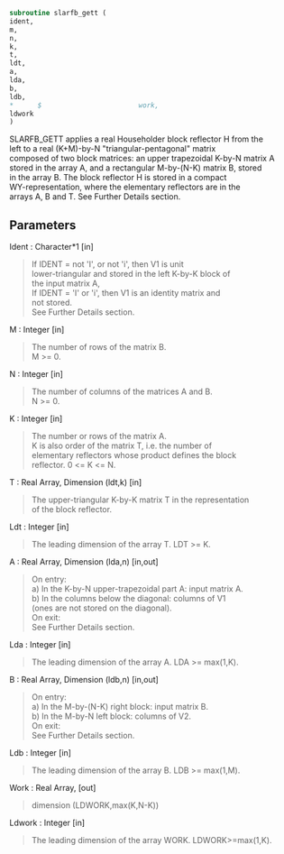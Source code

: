 ```fortran  
subroutine slarfb_gett (  
ident,  
m,  
n,  
k,  
t,  
ldt,  
a,  
lda,  
b,  
ldb,  
*      $                        work,  
ldwork  
)  
```  
  
SLARFB_GETT applies a real Householder block reflector H from the  
left to a real (K+M)-by-N  "triangular-pentagonal" matrix  
composed of two block matrices: an upper trapezoidal K-by-N matrix A  
stored in the array A, and a rectangular M-by-(N-K) matrix B, stored  
in the array B. The block reflector H is stored in a compact  
WY-representation, where the elementary reflectors are in the  
arrays A, B and T. See Further Details section.  
  
## Parameters  
Ident : Character*1 [in]  
> If IDENT = not 'I', or not 'i', then V1 is unit  
> lower-triangular and stored in the left K-by-K block of  
> the input matrix A,  
> If IDENT = 'I' or 'i', then  V1 is an identity matrix and  
> not stored.  
> See Further Details section.  
  
M : Integer [in]  
> The number of rows of the matrix B.  
> M >= 0.  
  
N : Integer [in]  
> The number of columns of the matrices A and B.  
> N >= 0.  
  
K : Integer [in]  
> The number or rows of the matrix A.  
> K is also order of the matrix T, i.e. the number of  
> elementary reflectors whose product defines the block  
> reflector. 0 <= K <= N.  
  
T : Real Array, Dimension (ldt,k) [in]  
> The upper-triangular K-by-K matrix T in the representation  
> of the block reflector.  
  
Ldt : Integer [in]  
> The leading dimension of the array T. LDT >= K.  
  
A : Real Array, Dimension (lda,n) [in,out]  
> On entry:  
> a) In the K-by-N upper-trapezoidal part A: input matrix A.  
> b) In the columns below the diagonal: columns of V1  
> (ones are not stored on the diagonal).  
> On exit:  
> See Further Details section.  
  
Lda : Integer [in]  
> The leading dimension of the array A. LDA >= max(1,K).  
  
B : Real Array, Dimension (ldb,n) [in,out]  
> On entry:  
> a) In the M-by-(N-K) right block: input matrix B.  
> b) In the M-by-N left block: columns of V2.  
> On exit:  
> See Further Details section.  
  
Ldb : Integer [in]  
> The leading dimension of the array B. LDB >= max(1,M).  
  
Work : Real Array, [out]  
> dimension (LDWORK,max(K,N-K))  
  
Ldwork : Integer [in]  
> The leading dimension of the array WORK. LDWORK>=max(1,K).  
  
